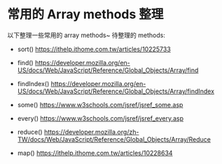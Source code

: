 # 常用的 Array methods 整理

以下整理一些常用的 array methods~
待整理的 methods:

- sort() https://ithelp.ithome.com.tw/articles/10225733
- find() https://developer.mozilla.org/en-US/docs/Web/JavaScript/Reference/Global_Objects/Array/find
- findIndex() https://developer.mozilla.org/en-US/docs/Web/JavaScript/Reference/Global_Objects/Array/findIndex
- some() https://www.w3schools.com/jsref/jsref_some.asp
- every() https://www.w3schools.com/jsref/jsref_every.asp
- reduce() https://developer.mozilla.org/zh-TW/docs/Web/JavaScript/Reference/Global_Objects/Array/Reduce

- map() https://ithelp.ithome.com.tw/articles/10228634
